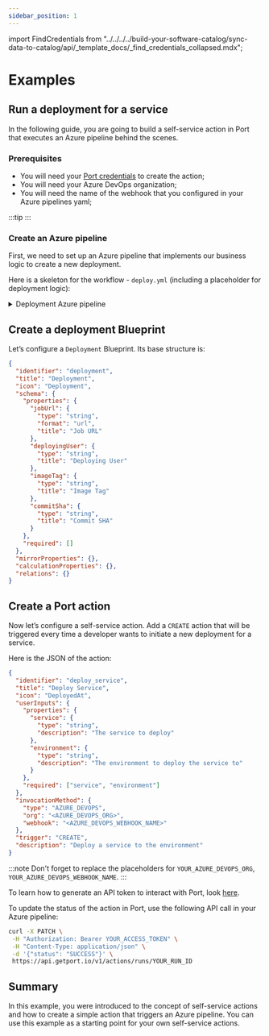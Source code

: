```yaml
---
sidebar_position: 1
---
```


import FindCredentials from "../../../../build-your-software-catalog/sync-data-to-catalog/api/\_template_docs/\_find_credentials_collapsed.mdx";

# Examples

## Run a deployment for a service

In the following guide, you are going to build a self-service action in Port that executes an Azure pipeline behind the scenes.

### Prerequisites

- You will need your [Port credentials](../../../../build-your-software-catalog/sync-data-to-catalog/api/api.md#find-your-port-credentials) to create the action;
- You will need your Azure DevOps organization;
- You will need the name of the webhook that you configured in your Azure pipelines yaml;

:::tip
<FindCredentials />
:::

### Create an Azure pipeline

First, we need to set up an Azure pipeline that implements our business logic to create a new deployment.

Here is a skeleton for the workflow - `deploy.yml` (including a placeholder for deployment logic):

<details>
<summary>Deployment Azure pipeline</summary>

```yaml showLineNumbers
trigger: none

resources:
  webhooks:
    - webhook: { WEBHOOK_NAME }
      connection: { SERVICE_CONNECTION_NAME }
stages:
  # ADD YOUR DEPLOYMENT LOGIC HERE!
```

</details>

## Create a deployment Blueprint

Let’s configure a `Deployment` Blueprint. Its base structure is:

```json showLineNumbers
{
  "identifier": "deployment",
  "title": "Deployment",
  "icon": "Deployment",
  "schema": {
    "properties": {
      "jobUrl": {
        "type": "string",
        "format": "url",
        "title": "Job URL"
      },
      "deployingUser": {
        "type": "string",
        "title": "Deploying User"
      },
      "imageTag": {
        "type": "string",
        "title": "Image Tag"
      },
      "commitSha": {
        "type": "string",
        "title": "Commit SHA"
      }
    },
    "required": []
  },
  "mirrorProperties": {},
  "calculationProperties": {},
  "relations": {}
}
```

## Create a Port action

Now let’s configure a self-service action. Add a `CREATE` action that will be triggered every time a developer wants to initiate a new deployment for a service.

Here is the JSON of the action:

```json showLineNumbers
{
  "identifier": "deploy_service",
  "title": "Deploy Service",
  "icon": "DeployedAt",
  "userInputs": {
    "properties": {
      "service": {
        "type": "string",
        "description": "The service to deploy"
      },
      "environment": {
        "type": "string",
        "description": "The environment to deploy the service to"
      }
    },
    "required": ["service", "environment"]
  },
  "invocationMethod": {
    "type": "AZURE_DEVOPS",
    "org": "<AZURE_DEVOPS_ORG>",
    "webhook": "<AZURE_DEVOPS_WEBHOOK_NAME>"
  },
  "trigger": "CREATE",
  "description": "Deploy a service to the environment"
}
```

:::note
Don't forget to replace the placeholders for `YOUR_AZURE_DEVOPS_ORG`, `YOUR_AZURE_DEVOPS_WEBHOOK_NAME`.
:::

To learn how to generate an API token to interact with Port, look [here](../../../../build-your-software-catalog/sync-data-to-catalog/api/#generate-an-api-token).

To update the status of the action in Port, use the following API call in your Azure pipeline:

```bash
curl -X PATCH \
 -H "Authorization: Bearer YOUR_ACCESS_TOKEN" \
 -H "Content-Type: application/json" \
 -d '{"status": "SUCCESS"}' \
 https://api.getport.io/v1/actions/runs/YOUR_RUN_ID
```

## Summary

In this example, you were introduced to the concept of self-service actions and how to create a simple action that triggers an Azure pipeline. You can use this example as a starting point for your own self-service actions.
